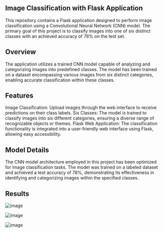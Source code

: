 ## Image Classification with Flask Application



This repository contains a Flask application designed to perform image classification using a Convolutional Neural Network (CNN) model. The primary goal of this project is to classify images into one of six distinct classes with an achieved accuracy of 78% on the test set.

## Overview
The application utilizes a trained CNN model capable of analyzing and categorizing images into predefined classes. The model has been trained on a dataset encompassing various images from six distinct categories, enabling accurate classification within these classes.

## Features
Image Classification: Upload images through the web interface to receive predictions on their class labels.
Six Classes: The model is trained to classify images into six different categories, ensuring a diverse range of recognizable objects or themes.
Flask Web Application: The classification functionality is integrated into a user-friendly web interface using Flask, allowing easy accessibility.

## Model Details
The CNN model architecture employed in this project has been optimized for image classification tasks. The model was trained on a labeled dataset and achieved a test accuracy of 78%, demonstrating its effectiveness in identifying and categorizing images within the specified classes.


## Results
![image](https://github.com/ssarag/Image-Classification/assets/103538049/215e5b1d-f56b-480c-b8f4-fec0456a0a3d)

![image](https://github.com/ssarag/Image-Classification/assets/103538049/e46aec28-a343-4af1-b7bd-47c3b598c295)

![image](https://github.com/ssarag/Image-Classification/assets/103538049/51fe9192-e2a0-46a9-a75d-23ffa0542e0a)


